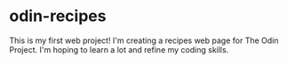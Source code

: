 # odin-recipes

This is my first web project! I'm creating a recipes web page for The Odin Project. I'm hoping to learn a lot and refine my coding skills.